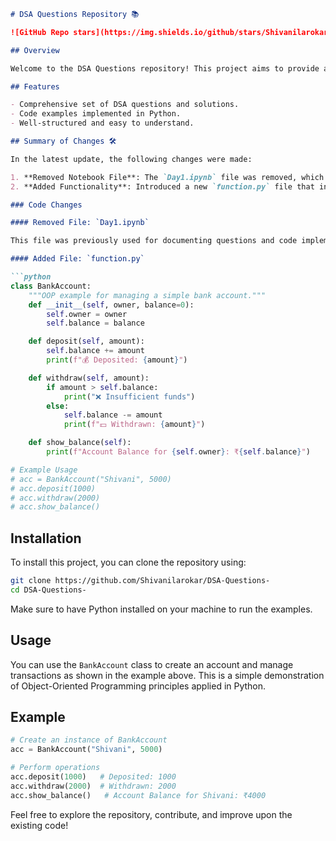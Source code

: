 ```markdown
# DSA Questions Repository 📚

![GitHub Repo stars](https://img.shields.io/github/stars/Shivanilarokar/DSA-Questions-) ![GitHub forks](https://img.shields.io/github/forks/Shivanilarokar/DSA-Questions-) ![GitHub issues](https://img.shields.io/github/issues/Shivanilarokar/DSA-Questions-)

## Overview

Welcome to the DSA Questions repository! This project aims to provide a collection of data structures and algorithms questions along with their solutions. It serves as a useful resource for learners and practitioners looking to enhance their skills in programming.

## Features

- Comprehensive set of DSA questions and solutions.
- Code examples implemented in Python.
- Well-structured and easy to understand.

## Summary of Changes 🛠️

In the latest update, the following changes were made:

1. **Removed Notebook File**: The `Day1.ipynb` file was removed, which contained initial DSA questions and their explanations.
2. **Added Functionality**: Introduced a new `function.py` file that includes a class for managing a simple bank account. This class provides methods for deposit, withdrawal, and balance display.

### Code Changes

#### Removed File: `Day1.ipynb`

This file was previously used for documenting questions and code implementations. The content has been removed entirely.

#### Added File: `function.py`

```python
class BankAccount:
    """OOP example for managing a simple bank account."""
    def __init__(self, owner, balance=0):
        self.owner = owner
        self.balance = balance

    def deposit(self, amount):
        self.balance += amount
        print(f"💰 Deposited: {amount}")

    def withdraw(self, amount):
        if amount > self.balance:
            print("❌ Insufficient funds")
        else:
            self.balance -= amount
            print(f"💵 Withdrawn: {amount}")

    def show_balance(self):
        print(f"Account Balance for {self.owner}: ₹{self.balance}")

# Example Usage
# acc = BankAccount("Shivani", 5000)
# acc.deposit(1000)
# acc.withdraw(2000)
# acc.show_balance()
```

## Installation

To install this project, you can clone the repository using:

```bash
git clone https://github.com/Shivanilarokar/DSA-Questions-
cd DSA-Questions-
```

Make sure to have Python installed on your machine to run the examples.

## Usage

You can use the `BankAccount` class to create an account and manage transactions as shown in the example above. This is a simple demonstration of Object-Oriented Programming principles applied in Python.

## Example

```python
# Create an instance of BankAccount
acc = BankAccount("Shivani", 5000)

# Perform operations
acc.deposit(1000)   # Deposited: 1000
acc.withdraw(2000)  # Withdrawn: 2000
acc.show_balance()   # Account Balance for Shivani: ₹4000
```

Feel free to explore the repository, contribute, and improve upon the existing code!
```